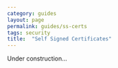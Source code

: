 ```yaml
---
category: guides
layout: page
permalink: guides/ss-certs
tags: security
title:  "Self Signed Certificates"
---
```


Under construction...
